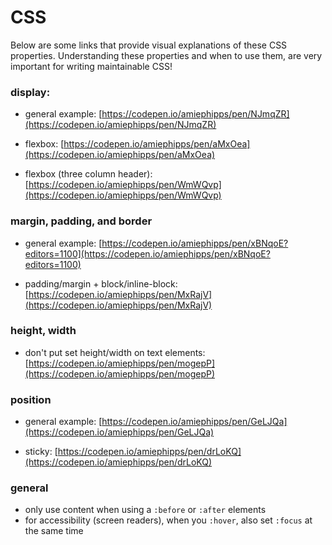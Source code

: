 # CSS

Below are some links that provide visual explanations of these CSS properties. Understanding these properties and when to use them, are very important for writing maintainable CSS!

### display:

- general example:
[https://codepen.io/amiephipps/pen/NJmqZR](https://codepen.io/amiephipps/pen/NJmqZR)

- flexbox:
[https://codepen.io/amiephipps/pen/aMxOea](https://codepen.io/amiephipps/pen/aMxOea)

- flexbox (three column header):
[https://codepen.io/amiephipps/pen/WmWQvp](https://codepen.io/amiephipps/pen/WmWQvp)



### margin, padding, and border

- general example:
[https://codepen.io/amiephipps/pen/xBNqoE?editors=1100](https://codepen.io/amiephipps/pen/xBNqoE?editors=1100)


- padding/margin + block/inline-block:
[https://codepen.io/amiephipps/pen/MxRajV](https://codepen.io/amiephipps/pen/MxRajV)



### height, width

- don't put set height/width on text elements:
[https://codepen.io/amiephipps/pen/mogepP](https://codepen.io/amiephipps/pen/mogepP)



### position

- general example:
[https://codepen.io/amiephipps/pen/GeLJQa](https://codepen.io/amiephipps/pen/GeLJQa)

- sticky:
[https://codepen.io/amiephipps/pen/drLoKQ](https://codepen.io/amiephipps/pen/drLoKQ)



### general

- only use content when using a `:before` or `:after` elements
- for accessibility (screen readers), when you `:hover`, also set `:focus` at the same time